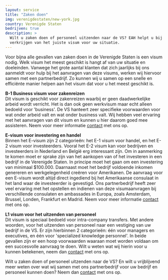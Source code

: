 ```yaml
---
layout: service
title: "Zaken doen"
img: verenigdestaten/new-york.jpg
country: Verenigde Staten
bedrijven: true
description: >
  Wilt u zaken doen of personeel uitzenden naar de VS? EAH helpt u bij het
  verkrijgen van het juiste visum voor uw situatie.
---
```

<p>Voor bijna alle gevallen van zaken doen in de Verenigde Staten is een visum nodig. Welk visum het meest geschikt is hangt af van uw situatie en doeleinden. Vanwege het grote aantal klanten dat zich jaarlijks bij ons aanmeldt voor hulp bij het aanvragen van deze visums, werken wij hiervoor samen met een partnerbedrijf. Zo kunnen wij u samen op een snelle en efficiënte manier helpen aan het visum dat voor u het meest geschikt is.
</p>

<p><strong>B-1 Business visum voor zakenreizen</strong><br/>
Dit visum is geschikt voor zakenreizen waarbij er geen daadwerkelijke arbeid wordt verricht. Het is dan ook geen werkvisum maar echt alleen bedoeld voor 'business'. De VS hanteert zeer specifieke voorwaarden voor wat onder arbeid valt en wat onder business valt. Wij hebben veel ervaring met het aanvragen van dit visum en kunnen u hier daarom goed mee assisteren. Neem voor meer informatie <a href="{{ site.baseurl }}/contact">contact</a> met ons op.
</p>

<p><strong>E-visum voor investering en handel</strong><br/>
Binnen het E-visum zijn 2 categorieën: het E-1 visum voor handel, en het E-2 visum voor investeerders. Vooral het E-2 visum kan voor bedrijven en investeerders in Nederland en België erg interessant zijn. Om in aanmerking te komen moet er sprake zijn van het aankopen van of het investeren in een bedrijf in de Verenigde Staten. In principe moet het gaan om een investering van minimaal $100.000. Daarnaast moet het bedrijf voldoende inkomen genereren en werkgelegenheid creëren voor Amerikanen. De aanvraag voor een E-visum wordt altijd direct ingediend bij het Amerikaanse consulaat in het land waar de investeerder is gevestigd. Ons partnerbedrijf heeft zeer veel ervaring met het opstellen en indienen van deze visumaanvragen bij verschillende consulaten en ambassades in Europa, zoals Amsterdam, Brussel, Londen, Frankfurt en Madrid. Neem voor meer informatie <a href="{{ site.baseurl }}/contact">contact</a> met ons op.
</p>

<p><strong>L1 visum voor het uitzenden van personeel</strong><br/>
Dit visum is speciaal bedoeld voor intra-company transfers. Met andere woorden, voor het uitzenden van personeel naar een vestiging van uw bedrijf in de VS. Er zijn hierbinnen 2 categorieën: één voor managers en executives, en één voor 'specialized knowledge personnel'. In beide gevallen zijn er een hoop voorwaarden waaraan moet worden voldaan om een succesvolle aanvraag te doen. Wilt u weten wat wij hierin voor u kunnen betekenen, neem dan <a href="{{ site.baseurl }}/contact">contact</a> met ons op.
</p>


<p>Wilt u zaken doen of personeel uitzenden naar de VS? En wilt u vrijblijvend meer weten over wat wij samen met ons partnerbedrijf voor uw bedrijf en personeel kunnen doen? Neem dan <a href="{{ site.baseurl }}/contact">contact</a> met ons op.
</p>
